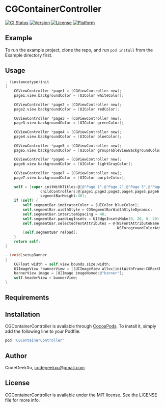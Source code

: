 # CGContainerController

[![CI Status](https://img.shields.io/travis/CodeGeekXu/CGContainerController.svg?style=flat)](https://travis-ci.org/CodeGeekXu/CGContainerController)
[![Version](https://img.shields.io/cocoapods/v/CGContainerController.svg?style=flat)](https://cocoapods.org/pods/CGContainerController)
[![License](https://img.shields.io/cocoapods/l/CGContainerController.svg?style=flat)](https://cocoapods.org/pods/CGContainerController)
[![Platform](https://img.shields.io/cocoapods/p/CGContainerController.svg?style=flat)](https://cocoapods.org/pods/CGContainerController)

## Example

To run the example project, clone the repo, and run `pod install` from the Example directory first.

## Usage

```objective-c
- (instancetype)init
{
    CGViewController *page1 = [CGViewController new];
    page1.view.backgroundColor = [UIColor whiteColor];
    
    CGViewController *page2 = [CGViewController new];
    page2.view.backgroundColor = [UIColor redColor];
    
    CGViewController *page3 = [CGViewController new];
    page3.view.backgroundColor = [UIColor greenColor];
    
    CGViewController *page4 = [CGViewController new];
    page4.view.backgroundColor = [UIColor blueColor];
    
    CGViewController *page5 = [CGViewController new];
    page5.view.backgroundColor = [UIColor groupTableViewBackgroundColor];
    
    CGViewController *page6 = [CGViewController new];
    page6.view.backgroundColor = [UIColor lightGrayColor];
    
    CGViewController *page7 = [CGViewController new];
    page7.view.backgroundColor = [UIColor purpleColor];
    
    self = [super initWithTitles:@[@"Page 1",@"Page 2",@"Page 3",@"Page 4",@"Page 5",@"Page 6",@"Page 7"]
                childControllers:@[page1,page2,page3,page4,page5,page6,page7]
                segmentBarHeight:40];
    if (self) {
        self.segmentBar.indicatorColor = [UIColor blueColor];
        self.segmentBar.widthStyle = CGSegmentBarWidthStyleDynamic;
        self.segmentBar.interitemSpacing = 40;
        self.segmentBar.paddingInsets = UIEdgeInsetsMake(0, 20, 0, 20);
        self.segmentBar.selectedTextAttributes = @{NSFontAttributeName:[UIFont systemFontOfSize:16],
                                                   NSForegroundColorAttributeName:[UIColor blueColor]};
        [self.segmentBar reload];
    }
    return self;
}

- (void)setupBanner
{
    CGFloat width = self.view.bounds.size.width;
    UIImageView *bannerView = [[UIImageView alloc]initWithFrame:CGRectMake(0, 0, width, width/2)];
    bannerView.image = [UIImage imageNamed:@"banner"];
    self.headerView = bannerView;
}
```

## Requirements

## Installation

CGContainerController is available through [CocoaPods](https://cocoapods.org). To install
it, simply add the following line to your Podfile:

```ruby
pod 'CGContainerController'
```

## Author

CodeGeekXu, codegeekxu@gmail.com

## License

CGContainerController is available under the MIT license. See the LICENSE file for more info.
